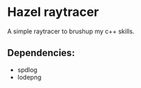 # Hazel raytracer

A simple raytracer to brushup my c++ skills. 

## Dependencies:
-   spdlog
-   lodepng